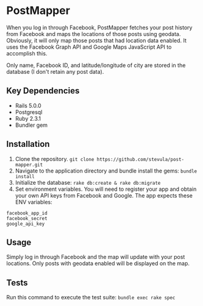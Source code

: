 # PostMapper
When you log in through Facebook, PostMapper fetches your post history from Facebook and maps the locations of those posts using geodata. Obviously, it will
only map those posts that had location data enabled. It uses the Facebook Graph
API and Google Maps JavaScript API to accomplish this. 

Only name, Facebook ID, and latitude/longitude of city are stored in the 
database (I don't retain any post data).

## Key Dependencies
* Rails 5.0.0
* Postgresql
* Ruby 2.3.1
* Bundler gem

## Installation
1. Clone the repository.
```git clone https://github.com/stevula/post-mapper.git```
2. Navigate to the application directory and bundle install the gems:
```bundle install```
3. Initialize the database:
```rake db:create & rake db:migrate```
4. Set environment variables. You will need to register your app and obtain your
own API keys from Facebook and Google. The app expects these ENV variables:
```
facebook_app_id
facebook_secret
google_api_key
```

## Usage
Simply log in through Facebook and the map will update with your post locations.
Only posts with geodata enabled will be displayed on the map.

## Tests
Run this command to execute the test suite:
```bundle exec rake spec```
